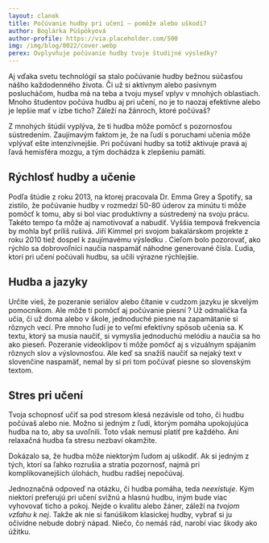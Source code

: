 ```yaml
---
layout: clanok
title: Počúvanie hudby pri učení – pomôže alebo uškodí?
author: Boglárka Püšpökyová
author-profile: https://via.placeholder.com/500
img: /img/blog/0022/cover.webp
perex: Ovplyvňuje počúvanie hudby tvoje študijné výsledky?
---
```


Aj vďaka svetu technológií sa stalo počúvanie hudby bežnou súčasťou nášho každodenného života. Či už si aktívnym alebo pasívnym poslucháčom, hudba má na teba a tvoju myseľ vplyv v mnohých oblastiach. Mnoho študentov počúva hudbu aj pri učení, no je to naozaj efektívne alebo je lepšie mať v izbe ticho? Záleží na žánroch, ktoré počúvaš?

Z mnohých štúdií vyplýva, že ti hudba môže pomôcť s pozornosťou sústredením. Zaujímavým faktom je, že na ľudí s poruchami učenia môže vplývať ešte intenzívnejšie. Pri počúvaní hudby sa totiž aktivuje pravá aj ľavá hemisféra mozgu, a tým dochádza k zlepšeniu pamäti.

## Rýchlosť hudby a učenie
Podľa štúdie z roku 2013, na ktorej pracovala Dr. Emma Grey a Spotify, sa zistilo, že počúvanie hudby v rozmedzí 50-80 úderov za minútu ti môže pomôcť k tomu, aby si bol viac produktívny a sústredený na svoju prácu. Takéto tempo ťa môže aj namotivovať a nabudiť. Vyššia tempová frekvencia by mohla byť príliš rušivá. Jiří Kimmel pri svojom bakalárskom projekte  z roku 2010 tiež dospel k zaujímavému výsledku . Cieľom bolo pozorovať, ako rýchlo sa dobrovoľníci naučia naspamäť náhodne generované čísla. Ľudia, ktorí pri učení počúvali hudbu, sa učili výrazne rýchlejšie.

## Hudba a jazyky
Určite vieš, že pozeranie seriálov alebo čítanie v cudzom jazyku je skvelým pomocníkom. Ale môže ti pomôcť aj počúvanie piesní ? Už odmalička ťa učia, či už doma alebo v škole, jednoduché piesne na zapamätanie si rôznych vecí. Pre mnoho ľudí je to veľmi efektívny spôsob učenia sa. K textu, ktorý sa musia naučiť, si vymyslia jednoduchú melódiu a naučia sa ho ako pieseň.  Pozeranie videoklipov ti môže pomôcť aj s vizuálnym spájaním rôznych slov a výslovnosťou. Ale keď sa snažíš naučiť sa nejaký text v slovenčine naspamäť, nemal by si pri tom počúvať piesne so slovenským textom.

## Stres pri učení
Tvoja schopnosť učiť sa pod stresom klesá nezávisle od toho, či hudbu počúvaš alebo nie. Možno si jedným z ľudí, ktorým pomáha upokojujúca hudba na to, aby sa uvoľnili. Toto však nemusí platiť pre každého. Ani relaxačná hudba ťa stresu nezbaví okamžite.

Dokázalo sa, že hudba môže niektorým ľudom aj uškodiť. Ak si jedným z tých, ktorí sa ľahko rozrušia a stratia pozornosť, najmä pri komplikovanejších úlohách, hudbu radšej nepočúvaj.

Jednoznačná odpoveď na otázku, či hudba pomáha, teda *neexistuje*.  Kým niektorí preferujú pri učení svižnú a hlasnú hudbu, iným bude viac vyhovovať ticho a pokoj. Nejde o kvalitu alebo žáner, záleží na *tvojom vzťahu k nej*. Takže ak nie si fanúšikom klasickej hudby, vybrať si ju očividne nebude dobrý nápad. Niečo, čo nemáš rád, narobí viac škody ako úžitku. 

